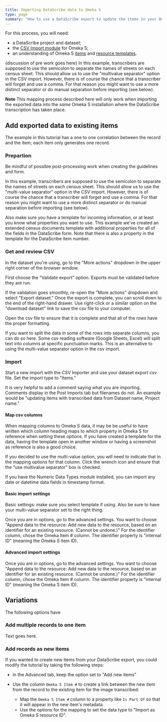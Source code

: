 ```yaml
---
title: Importing DataScribe data to Omeka S
type: page
summary: "How to use a DataScribe export to update the items in your Omeka S installation."
---
```


For this process, you will need:

- a DataScribe project and dataset;
- the [CSV Import module](https://omeka.org/s/docs/user-manual/modules/csvimport/#column-options) for Omeka S;
- an understanding of Omeka S [items](https://omeka.org/s/docs/user-manual/content/items/) and [resource templates](https://omeka.org/s/docs/user-manual/content/resource-template/).

{discussion of pre work goes here} In this example, transcribers are supposed to use the semicolon to separate the names of streets on each census sheet. This should allow us to use the "multivalue separator" option in the CSV import. However, there is of course the chance that a transcriber will forget and use a comma. For that reason you might want to use a more distinct separator or do manual separation before importing (see below).

**Note** This mapping process described here will only work when importing the exported data into the *same* Omeka S installation where the DataScribe transcription has taken place.

## Add exported data to existing items

The example in this tutorial has a one to one correlation between the record and the item; each item only generates one record.

### Prepartion

Be mindful of possible post-processing work when creating the guidelines and form. 

In this example, transcribers are supposed to use the semicolon to separate the names of streets on each census sheet. This should allow us to use the "multi-value separator" option in the CSV import. However, there is of course the chance that a transcriber will forget and use a comma. For that reason you might want to use a more distinct separator or do manual separation before importing (see below). 

Also make sure you have a template for incoming information, or at least you know what properties you want to use. This example we've created an extended census documents template with additional properties for all of the fields in the DataScribe form. Note that there is also a property in the template for the DataScribe item number.

### Get and review CSV

In the dataset you're using, go to the "More actions" dropdown in the upper right corner of the browser window. 

First choose the "Validate export" option. Exports must be validated before they are run.

If the validation goes smoothly, re-open the "More actions" dropdown and select "Export dataset." Once the export is complete, you can scroll down to the end of the right-hand drawer. Use right-click or a similar option on the "download dataset" link to save the csv file to your computer.

Open the csv file to ensure that it is complete and that all of the rows have the proper formatting. 

If you want to split the data in some of the rows into separate columns, you can do so here. Some csv reading software (Google Sheets, Excel) will split text into columns at specific punctuation marks. This is an alternative to using the multi-value separator option in the csv import. 

### Import

Start a new import with the CSV Importer and use your dataset export csv file. Set the import type to "Items."

It is very helpful to add a comment saying what you are importing. Comments display in the Post Imports tab but filenames do not. An example would be "updating items with transcribed data from Dataset name, Project name."

#### Map csv columns

When mapping columns to Omeka S data, it may be be useful to have written which column heading maps to which property in Omeka S for reference when setting these options. If you have created a template for the data, having the template open in another window or having a screenshot as reference is also a good choice. 

If you decided to use the multi-value option, you will need to indicate that in the mapping options for that column. Click the wrench icon and ensure that the "use multivalue separator" box is checked. 

If you have the Numeric Data Types module installed, you can import any date or datetime data fields in timestamp format.

#### Basic import settings

Basic settings: make sure you select template if using. Also be sure to have your multi-value separator set to the right thing.

Once you are in options, go to the advanced settings. You want to choose "Append data to the resource: Add new data to the resource, based on an identifier for an existing resource. (Cannot be undone.)" For the identifier column, chose the Omeka Item # column. The identifier property is "internal ID" (meaning the Omeka S item ID).

#### Advanced import settings

Once you are in options, go to the advanced settings. You want to choose "Append data to the resource: Add new data to the resource, based on an identifier for an existing resource. (Cannot be undone.)" For the identifier column, chose the Omeka Item # column. The identifier property is "internal ID" (meaning the Omeka S item ID).

## Variations

The following options have 

### Add multiple records to one item

Text goes here.

### Add records as new items

If you wanted to create new items from your DataScribe export, you could modify the tutorial by taking the following steps:

- In the Advanced tab, keep the option set to "Add new items"
- Use the column `Omeka S Item #` to create a link between the new item from the record to the existing item for the image transcribed:

  - Map the `Omeka S Item #` column to a property like `Is Part Of` so that it will appear in the new item's metadata.
  - Use the options for the mapping to set the data type to "Import as Omeka S resource ID".
